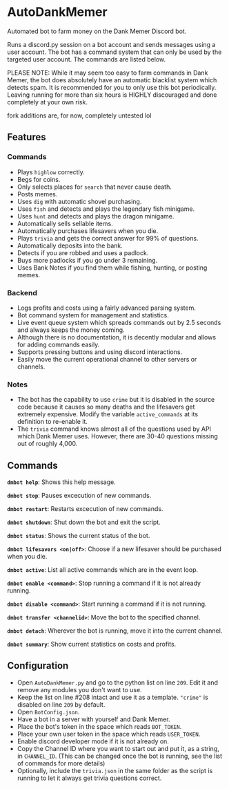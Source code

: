 # AutoDankMemer
Automated bot to farm money on the Dank Memer Discord bot.

Runs a discord.py session on a bot account and sends messages using a user account. The bot has a command system that can only be used by the targeted user account. The commands are listed below.

PLEASE NOTE: While it may seem too easy to farm commands in Dank Memer, the bot does absolutely have an automatic blacklist system which detects spam. It is recommended for you to only use this bot periodically. Leaving running for more than six hours is HIGHLY discouraged and done completely at your own risk.

fork additions are, for now, completely untested lol
## Features

### Commands

- Plays `highlow` correctly.
- Begs for coins.
- Only selects places for `search` that never cause death.
- Posts memes.
- Uses `dig` with automatic shovel purchasing.
- Uses `fish` and detects and plays the legendary fish minigame.
- Uses `hunt` and detects and plays the dragon minigame.
- Automatically sells sellable items.
- Automatically purchases lifesavers when you die.
- Plays `trivia` and gets the correct answer for 99% of questions.
- Automatically deposits into the bank.
- Detects if you are robbed and uses a padlock.
- Buys more padlocks if you go under 3 remaining.
- Uses Bank Notes if you find them while fishing, hunting, or posting memes.

### Backend

- Logs profits and costs using a fairly advanced parsing system.
- Bot command system for management and statistics.
- Live event queue system which spreads commands out by 2.5 seconds and always keeps the money coming.
- Although there is no documentation, it is decently modular and allows for adding commands easily.
- Supports pressing buttons and using discord interactions.
- Easily move the current operational channel to other servers or channels.

### Notes

- The bot has the capability to use `crime` but it is disabled in the source code because it causes so many deaths and the lifesavers get extremely expensive. Modify the variable `active_commands` at its definition to re-enable it.
- The `trivia` command knows almost all of the questions used by API which Dank Memer uses. However, there are 30-40 questions missing out of roughly 4,000.

## Commands

**`dmbot help`**: Shows this help message.

**`dmbot stop`**: Pauses excecution of new commands.

**`dmbot restart`**: Restarts excecution of new commands.

**`dmbot shutdown`**: Shut down the bot and exit the script.

**`dmbot status`**: Shows the current status of the bot.

**`dmbot lifesavers <on|off>`**: Choose if a new lifesaver should be purchased when you die.

**`dmbot active`**: List all active commands which are in the event loop.

**`dmbot enable <command>`**: Stop running a command if it is not already running.

**`dmbot disable <command>`**: Start running a command if it is not running.

**`dmbot transfer <channelid>`**: Move the bot to the specified channel.

**`dmbot detach`**: Wherever the bot is running, move it into the current channel.

**`dmbot summary`**: Show current statistics on costs and profits.

## Configuration

- Open `AutoDankMemer.py` and go to the python list on line `209`. Edit it and remove any modules you don't want to use.
- Keep the list on line #208 intact and use it as a template. `"crime"` is disabled on line `209` by default.
- Open `BotConfig.json`.
- Have a bot in a server with yourself and Dank Memer.
- Place the bot's token in the space which reads `BOT_TOKEN`.
- Place your own user token in the space which reads `USER_TOKEN`.
- Enable discord developer mode if it is not already on.
- Copy the Channel ID where you want to start out and put it, as a string, in `CHANNEL_ID`. (This can be changed once the bot is running, see the list of commands for more details)
- Optionally, include the `trivia.json` in the same folder as the script is running to let it always get trivia questions correct.
